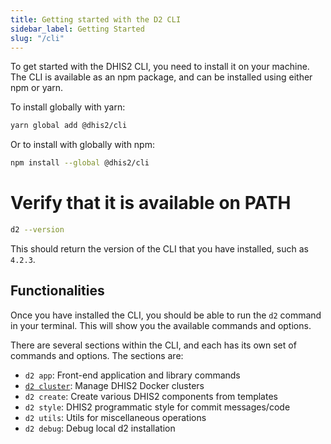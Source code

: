 ```yaml
---
title: Getting started with the D2 CLI
sidebar_label: Getting Started
slug: "/cli"
---
```

To get started with the DHIS2 CLI, you need to install it on your machine. The CLI is available as an npm package, and can be installed using either npm or yarn.

To install globally with yarn:
```bash
yarn global add @dhis2/cli
```

Or to install with globally with npm:
```bash
npm install --global @dhis2/cli
```

# Verify that it is available on PATH

```bash
d2 --version
```
This should return the version of the CLI that you have installed, such as `4.2.3`.

## Functionalities
Once you have installed the CLI, you should be able to run the `d2` command in your terminal. This will show you the available commands and options.

There are several sections within the CLI, and each has its own set of commands and options. The sections are:

- `d2 app`: Front-end application and library commands
- [`d2 cluster`](/docs/cli/cluster): Manage DHIS2 Docker clusters
- `d2 create`: Create various DHIS2 components from templates
- `d2 style`: DHIS2 programmatic style for commit messages/code
- `d2 utils`: Utils for miscellaneous operations
- `d2 debug`: Debug local d2 installation